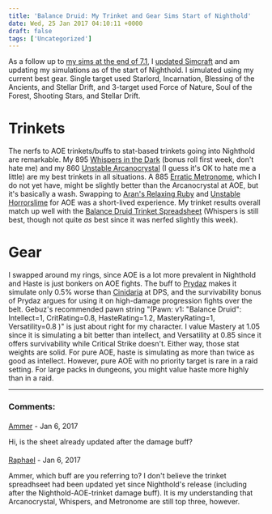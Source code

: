 ```yaml
---
title: 'Balance Druid: My Trinket and Gear Sims Start of Nighthold'
date: Wed, 25 Jan 2017 04:10:11 +0000
draft: false
tags: ['Uncategorized']
---
```


As a follow up to [my sims at the end of 7.1](http://raidadvice.com/balance-druid-my-trinket-sims-end-of-trial-of-valor/), I [updated Simcraft](http://raidadvice.com/remember-to-update-simulationcraft/) and am updating my simulations as of the start of Nighthold. I simulated using my current best gear. Single target used Starlord, Incarnation, Blessing of the Ancients, and Stellar Drift, and 3-target used Force of Nature, Soul of the Forest, Shooting Stars, and Stellar Drift.

Trinkets
========

The nerfs to AOE trinkets/buffs to stat-based trinkets going into Nighthold are remarkable. My 895 [Whispers in the Dark](http://www.wowhead.com/item=140809/whispers-in-the-dark) (bonus roll first week, don't hate me) and my 860 [Unstable Arcanocrystal](http://www.wowhead.com/item=141482/unstable-arcanocrystal) (I guess it's OK to hate me a little) are my best trinkets in all situations. A 885 [Erratic Metronome](http://www.wowhead.com/item=140792/erratic-metronome), which I do not yet have, might be slightly better than the Arcanocrystal at AOE, but it's basically a wash. Swapping to [Aran's Relaxing Ruby](http://www.wowhead.com/item=142157/arans-relaxing-ruby) and [Unstable Horrorslime](http://www.wowhead.com/item=138224/unstable-horrorslime) for AOE was a short-lived experience. My trinket results overall match up well with the [Balance Druid Trinket Spreadsheet](http://raidadvice.com/balance-druid-gear-spreadsheets-for-nighthold/) (Whispers is still best, though not quite _as_ best since it was nerfed slightly this week).

Gear
====

I swapped around my rings, since AOE is a lot more prevalent in Nighthold and Haste is just bonkers on AOE fights. The buff to [Prydaz](http://www.wowhead.com/item=132444/prydaz-xavarics-magnum-opus) makes it simulate only 0.5% worse than [Cinidaria](http://www.wowhead.com/item=133976/cinidaria-the-symbiote) at DPS, and the survivability bonus of Prydaz argues for using it on high-damage progression fights over the belt. Gebuz's recommended pawn string "(Pawn: v1: "Balance Druid": Intellect=1, CritRating=0.8, HasteRating=1.2, MasteryRating=1, Versatility=0.8 )" is just about right for my character. I value Mastery at 1.05 since it is simulating a bit better than intellect, and Versatility at 0.85 since it offers survivability while Critical Strike doesn't. Either way, those stat weights are solid. For pure AOE, haste is simulating as more than twice as good as intellect. However, pure AOE with no priority target is rare in a raid setting. For large packs in dungeons, you might value haste more highly than in a raid.

---
### Comments:
#### 
[Ammer]( "mklueppel@me.com") - <time datetime="2017-01-28 00:29:10">Jan 6, 2017</time>

Hi, is the sheet already updated after the damage buff?
<br>
#### 
[Raphael]( "raphanwow@gmail.com") - <time datetime="2017-01-28 10:49:43">Jan 6, 2017</time>

Ammer, which buff are you referring to? I don't believe the trinket spreadhseet had been updated yet since Nighthold's release (including after the Nighthold-AOE-trinket damage buff). It is my understanding that Arcanocrystal, Whispers, and Metronome are still top three, however.
<br>
